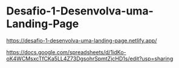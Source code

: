 # Desafio-1-Desenvolva-uma-Landing-Page
https://desafio-1-desenvolva-uma-landing-page.netlify.app/

https://docs.google.com/spreadsheets/d/1idKo-oK4WCMsxcTfCKa5LL4Z73DgsohrSpmtZjcHD1s/edit?usp=sharing
